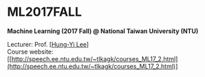 # ML2017FALL
**Machine Learning (2017 Fall) @ National Taiwan University (NTU)**

Lecturer: Prof. [[Hung-Yi Lee](http://speech.ee.ntu.edu.tw/~tlkagk/index.html)]  
Course website: [[http://speech.ee.ntu.edu.tw/~tlkagk/courses_ML17_2.html](http://speech.ee.ntu.edu.tw/~tlkagk/courses_ML17_2.html)]